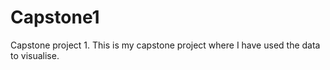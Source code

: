 # Capstone1
Capstone project 1. 
This is my capstone project where I have used the data to visualise.
